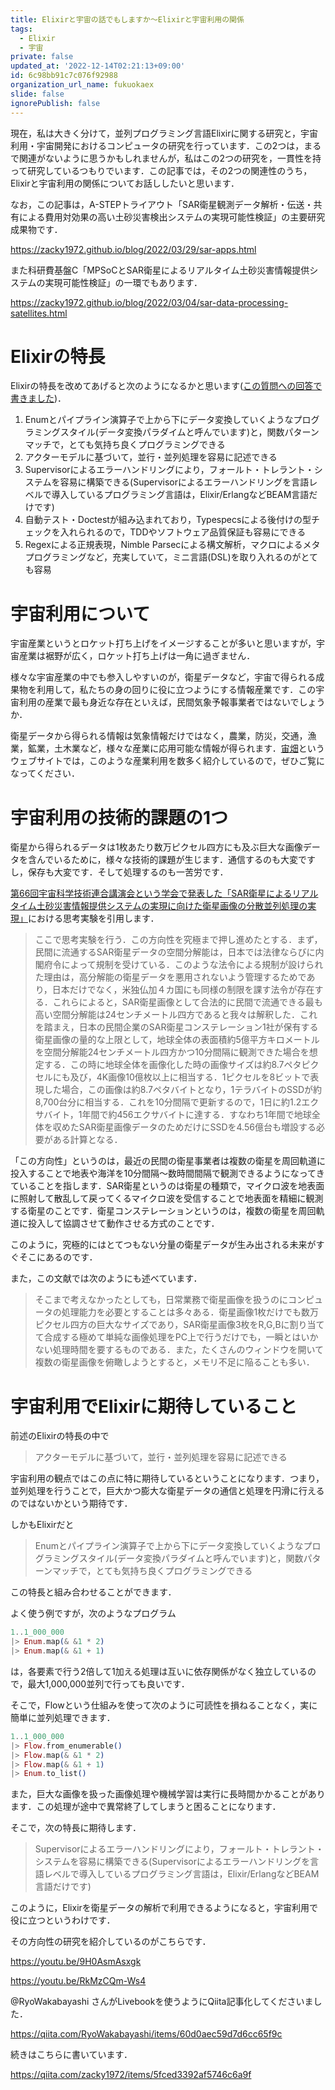 ```yaml
---
title: Elixirと宇宙の話でもしますか〜Elixirと宇宙利用の関係
tags:
  - Elixir
  - 宇宙
private: false
updated_at: '2022-12-14T02:21:13+09:00'
id: 6c98bb91c7c076f92988
organization_url_name: fukuokaex
slide: false
ignorePublish: false
---
```

現在，私は大きく分けて，並列プログラミング言語Elixirに関する研究と，宇宙利用・宇宙開発におけるコンピュータの研究を行っています．この2つは，まるで関連がないように思うかもしれませんが，私はこの2つの研究を，一貫性を持って研究しているつもりでいます．この記事では，その2つの関連性のうち，Elixirと宇宙利用の関係についてお話ししたいと思います．

なお，この記事は，A-STEPトライアウト「SAR衛星観測データ解析・伝送・共有による費用対効果の高い土砂災害検出システムの実現可能性検証」の主要研究成果物です．

https://zacky1972.github.io/blog/2022/03/29/sar-apps.html

また科研費基盤C「MPSoCとSAR衛星によるリアルタイム土砂災害情報提供システムの実現可能性検証」の一環でもあります．

https://zacky1972.github.io/blog/2022/03/04/sar-data-processing-satellites.html


# Elixirの特長

Elixirの特長を改めてあげると次のようになるかと思います([この質問への回答で書きました](https://qiita.com/BananaCat13/questions/cb5f58b9de650b3e8605#answer-f8fadef0585faacc21f7))．

1. Enumとパイプライン演算子で上から下にデータ変換していくようなプログラミングスタイル(データ変換パラダイムと呼んでいます)と，関数パターンマッチで，とても気持ち良くプログラミングできる
2. アクターモデルに基づいて，並行・並列処理を容易に記述できる
3. Supervisorによるエラーハンドリングにより，フォールト・トレラント・システムを容易に構築できる(Supervisorによるエラーハンドリングを言語レベルで導入しているプログラミング言語は，Elixir/ErlangなどBEAM言語だけです)
4. 自動テスト・Doctestが組み込まれており，Typespecsによる後付けの型チェックを入れられるので，TDDやソフトウェア品質保証も容易にできる
5. Regexによる正規表現，Nimble Parsecによる構文解析，マクロによるメタプログラミングなど，充実していて，ミニ言語(DSL)を取り入れるのがとても容易

# 宇宙利用について

宇宙産業というとロケット打ち上げをイメージすることが多いと思いますが，宇宙産業は裾野が広く，ロケット打ち上げは一角に過ぎません．

様々な宇宙産業の中でも参入しやすいのが，衛星データなど，宇宙で得られる成果物を利用して，私たちの身の回りに役に立つようにする情報産業です．この宇宙利用の産業で最も身近な存在といえば，民間気象予報事業者ではないでしょうか．

衛星データから得られる情報は気象情報だけではなく，農業，防災，交通，漁業，鉱業，土木業など，様々な産業に応用可能な情報が得られます．[宙畑](https://sorabatake.jp)というウェブサイトでは，このような産業利用を数多く紹介しているので，ぜひご覧になってください．

# 宇宙利用の技術的課題の1つ

衛星から得られるデータは1枚あたり数万ピクセル四方にも及ぶ巨大な画像データを含んでいるために，様々な技術的課題が生じます．通信するのも大変ですし，保存も大変です．そして処理するのも一苦労です．

[第66回宇宙科学技術連合講演会という学会で発表した「SAR衛星によるリアルタイム土砂災害情報提供システムの実現に向けた衛星画像の分散並列処理の実現」](https://researchmap.jp/zacky1972/misc/40467660)における思考実験を引用します．

> ここで思考実験を行う．この方向性を究極まで押し進めたとする．まず，民間に流通するSAR衛星データの空間分解能は，日本では法律ならびに内閣府令によって規制を受けている．このような法令による規制が設けられた理由は，高分解能の衛星データを悪用されないよう管理するためであり，日本だけでなく，米独仏加４カ国にも同様の制限を課す法令が存在する．これらによると，SAR衛星画像として合法的に民間で流通できる最も高い空間分解能は24センチメートル四方であると我々は解釈した．これを踏まえ，日本の民間企業のSAR衛星コンステレーション1社が保有する衛星画像の量的な上限として，地球全体の表面積約5億平方キロメートルを空間分解能24センチメートル四方かつ10分間隔に観測できた場合を想定する．この時に地球全体を画像化した時の画像サイズは約8.7ペタピクセルにも及び，4K画像10億枚以上に相当する．1ピクセルを8ビットで表現した場合，この画像は約8.7ペタバイトとなり，1テラバイトのSSDが約8,700台分に相当する．これを10分間隔で更新するので，1日に約1.2エクサバイト，1年間で約456エクサバイトに達する．すなわち1年間で地球全体を収めたSAR衛星画像データのためだけにSSDを4.56億台も増設する必要がある計算となる．

「この方向性」というのは，最近の民間の衛星事業者は複数の衛星を周回軌道に投入することで地表や海洋を10分間隔〜数時間間隔で観測できるようになってきていることを指します．SAR衛星というのは衛星の種類で，マイクロ波を地表面に照射して散乱して戻ってくるマイクロ波を受信することで地表面を精細に観測する衛星のことです．衛星コンステレーションというのは，複数の衛星を周回軌道に投入して協調させて動作させる方式のことです．

このように，究極的にはとてつもない分量の衛星データが生み出される未来がすぐそこにあるのです．

また，この文献では次のようにも述べています．

> そこまで考えなかったとしても，日常業務で衛星画像を扱うのにコンピュータの処理能力を必要とすることは多々ある．衛星画像1枚だけでも数万ピクセル四方の巨大なサイズであり，SAR衛星画像3枚をR,G,Bに割り当てて合成する極めて単純な画像処理をPC上で行うだけでも，一瞬とはいかない処理時間を要するものである．また，たくさんのウィンドウを開いて複数の衛星画像を俯瞰しようとすると，メモリ不足に陥ることも多い．

# 宇宙利用でElixirに期待していること


前述のElixirの特長の中で

> アクターモデルに基づいて，並行・並列処理を容易に記述できる

宇宙利用の観点ではこの点に特に期待しているということになります．つまり，並列処理を行うことで，巨大かつ膨大な衛星データの通信と処理を円滑に行えるのではないかという期待です．

しかもElixirだと

> Enumとパイプライン演算子で上から下にデータ変換していくようなプログラミングスタイル(データ変換パラダイムと呼んでいます)と，関数パターンマッチで，とても気持ち良くプログラミングできる

この特長と組み合わせることができます．

よく使う例ですが，次のようなプログラム

```elixir
1..1_000_000
|> Enum.map(& &1 * 2)
|> Enum.map(& &1 + 1)
```

は，各要素で行う2倍して1加える処理は互いに依存関係がなく独立しているので，最大1,000,000並列で行っても良いです．

そこで，Flowという仕組みを使って次のように可読性を損ねることなく，実に簡単に並列処理できます．

```elixir
1..1_000_000
|> Flow.from_enumerable()
|> Flow.map(& &1 * 2)
|> Flow.map(& &1 + 1)
|> Enum.to_list()
```

また，巨大な画像を扱った画像処理や機械学習は実行に長時間かかることがあります．この処理が途中で異常終了してしまうと困ることになります．

そこで，次の特長に期待します．

> Supervisorによるエラーハンドリングにより，フォールト・トレラント・システムを容易に構築できる(Supervisorによるエラーハンドリングを言語レベルで導入しているプログラミング言語は，Elixir/ErlangなどBEAM言語だけです)

このように，Elixirを衛星データの解析で利用できるようになると，宇宙利用で役に立つというわけです．

その方向性の研究を紹介しているのがこちらです．

https://youtu.be/9H0AsmAsxgk

https://youtu.be/RkMzCQm-Ws4

@RyoWakabayashi さんがLivebookを使うようにQiita記事化してくださいました．

https://qiita.com/RyoWakabayashi/items/60d0aec59d7d6cc65f9c

続きはこちらに書いています．

https://qiita.com/zacky1972/items/5fced3392af5746c6a9f
